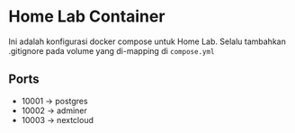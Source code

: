 # Home Lab Container
Ini adalah konfigurasi docker compose untuk Home Lab. Selalu tambahkan .gitignore pada volume yang di-mapping di `compose.yml`

## Ports
- 10001 -> postgres
- 10002 -> adminer
- 10003 -> nextcloud